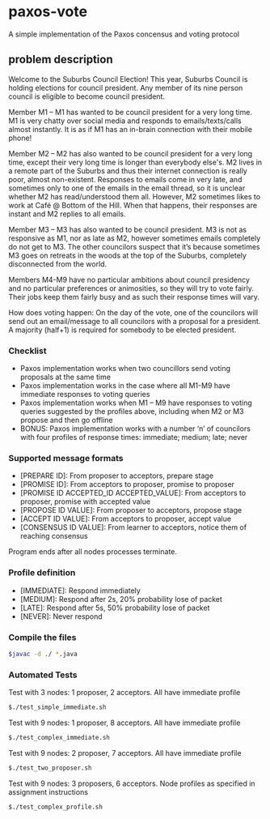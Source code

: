 # paxos-vote
A simple implementation of the Paxos concensus and voting protocol

## problem description
Welcome to the Suburbs Council Election!
This year, Suburbs Council is holding elections for council president. Any member of its nine person council is eligible to become council president.

Member M1 – M1 has wanted to be council president for a very long time. M1 is very chatty over social media and responds to emails/texts/calls almost instantly. It is as if M1 has an in-brain connection with their mobile phone!

Member M2 – M2 has also wanted to be council president for a very long time, except their very long time is longer than everybody else's. M2 lives in a remote part of the Suburbs and thus their internet connection is really poor, almost non-existent. Responses to emails come in very late, and sometimes only to one of the emails in the email thread, so it is unclear whether M2 has read/understood them all. However, M2 sometimes likes to work at Café @ Bottom of the Hill. When that happens, their responses are instant and M2 replies to all emails.

Member M3 – M3 has also wanted to be council president. M3 is not as responsive as M1, nor as late as M2, however sometimes emails completely do not get to M3. The other councilors suspect that it’s because sometimes M3 goes on retreats in the woods at the top of the Suburbs, completely disconnected from the world.

Members M4-M9 have no particular ambitions about council presidency and no particular preferences or animosities, so they will try to vote fairly. Their jobs keep them fairly busy and as such their response times  will vary.

How does voting happen: On the day of the vote, one of the councilors will send out an email/message to all councilors with a proposal for a president. A majority (half+1) is required for somebody to be elected president.

### Checklist
- Paxos implementation works when two councillors send voting proposals at the same time
- Paxos implementation works in the case where all M1-M9 have immediate responses to voting queries
- Paxos implementation works when M1 – M9 have responses to voting queries suggested by the profiles above, including when M2 or M3 propose and then go offline
- BONUS: Paxos implementation works with a number ‘n’ of councilors with four profiles of response times: immediate;  medium; late; never

### Supported message formats
- [PREPARE ID]: From proposer to acceptors, prepare stage
- [PROMISE ID]: From acceptors to proposer, promise to proposer
- [PROMISE ID ACCEPTED_ID ACCEPTED_VALUE]: From acceptors to proposer, promise with accepted value
- [PROPOSE ID VALUE]: From proposer to acceptors, propose stage
- [ACCEPT ID VALUE]: From acceptors to proposer, accept value
- [CONSENSUS ID VALUE]: From learner to acceptors, notice them of reaching consensus

Program ends after all nodes processes terminate. 

### Profile definition
- [IMMEDIATE]: Respond immediately
- [MEDIUM]: Respond after 2s, 20% probability lose of packet
- [LATE]: Respond after 5s, 50% probability lose of packet
- [NEVER]: Never respond

### Compile the files
```bash
$javac -d ./ *.java
```

### Automated Tests
Test with 3 nodes: 1 proposer, 2 acceptors. 
All have immediate profile
```bash
$./test_simple_immediate.sh
```

Test with 9 nodes: 1 proposer, 8 acceptors. 
All have immediate profile
```bash
$./test_complex_immediate.sh
```

Test with 9 nodes: 2 proposer, 7 acceptors. 
All have immediate profile
```bash
$./test_two_proposer.sh
```

Test with 9 nodes: 3 proposers, 6 acceptors. 
Node profiles as specified in assignment instructions
```bash
$./test_complex_profile.sh
```

